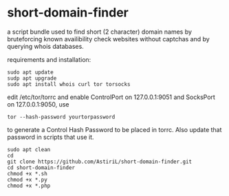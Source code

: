 # short-domain-finder
a script bundle used to find short (2 character) domain names by bruteforcing known availibility check websites without captchas and by querying whois databases.

requirements and installation:
```
sudo apt update
sudp apt upgrade
sudo apt install whois curl tor torsocks
```
edit /etc/tor/torrc and enable ControlPort on 127.0.0.1:9051 and SocksPort on 127.0.0.1:9050, use
```
tor --hash-password yourtorpassword
```
to generate a Control Hash Password to be placed in torrc. Also update that password in scripts that use it.
```
sudo apt clean
cd
git clone https://github.com/AstiriL/short-domain-finder.git
cd short-domain-finder
chmod +x *.sh
chmod +x *.py
chmod +x *.php
```

